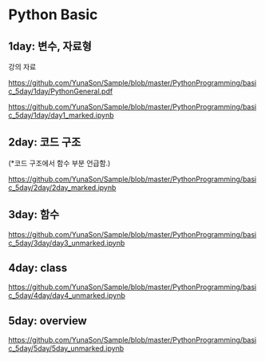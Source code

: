 # Python Basic

## 1day: 변수, 자료형

강의 자료

https://github.com/YunaSon/Sample/blob/master/PythonProgramming/basic_5day/1day/PythonGeneral.pdf

https://github.com/YunaSon/Sample/blob/master/PythonProgramming/basic_5day/1day/day1_marked.ipynb

## 2day: 코드 구조
(*코드 구조에서 함수 부분 언급함.)

https://github.com/YunaSon/Sample/blob/master/PythonProgramming/basic_5day/2day/2day_marked.ipynb


## 3day: 함수
https://github.com/YunaSon/Sample/blob/master/PythonProgramming/basic_5day/3day/day3_unmarked.ipynb



## 4day: class
https://github.com/YunaSon/Sample/blob/master/PythonProgramming/basic_5day/4day/day4_unmarked.ipynb


## 5day: overview
https://github.com/YunaSon/Sample/blob/master/PythonProgramming/basic_5day/5day/5day_unmarked.ipynb
